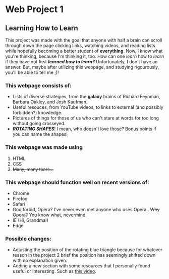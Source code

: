 # Web Project 1
## Learning How to Learn

This project was made with the goal that anyone with half a brain can scroll through down the page clicking links, watching videos, and reading lists while hopefully becoming a better student of **everything**. Now, I know what you're thinking, because I'm thinking it, too. How can one *learn* how to *learn* if they have not first __*learned how to learn?*__ Unfortunately, I don't have an answer. But, maybe after utilizing this webpage, and studying rigourously, you'll be able to tell me ;)!

### This webpage consists of:
  * Lists of diverse strategies, from the **galaxy** brains of Richard Feynman, Barbara Oakley, and Josh Kaufman.
  * Useful resouces, from YouTube videos, to links to external (and possibly forbidden?) knowledge.
  * Pictures of things for those of us who can't stare at words for too long without going crosseyed.
  * __*ROTATING SHAPES*__! I mean, who doesn't love those? Bonus points if you can name the shapes!

### This webpage was made using
  1. HTML
  2. CSS
  3. ~~Many, many tears...~~

### This webpage should function well on recent versions of:
  * Chrome
  * Firefox
  * Safari
  * God forbid, Opera? I've never even met anyone who uses Opera.. ~~Why Opera?~~ You know what, nevermind.
  * IE (Hi, Grandma!)
  * Edge 
  
### Possible changes:
  * Adjusting the position of the rotating blue triangle because for whatever reason in the project 2 brief the position has seemingly shifted down with no explanation given.
  * Adding a new section with some resources that I personally found useful or interesting. Such as [this video](https://www.youtube.com/watch?v=UBVV8pch1dM&t=1s&ab_channel=Veritasium).
